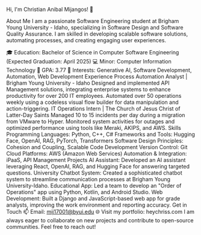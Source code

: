 Hi, I'm Christian Anibal Mijangos! 👋

About Me
I am a passionate Software Engineering student at Brigham Young University - Idaho, specializing in Software Design and Software Quality Assurance. I am skilled in developing scalable software solutions, automating processes, and creating engaging user experiences.

🎓 Education: Bachelor of Science in Computer Software Engineering (Expected Graduation: April 2025)
💻 Minor: Computer Information Technology
🎯 GPA: 3.77
🚀 Interests: Generative AI, Software Development, Automation, Web Development
Experience
Process Automation Analyst | Brigham Young University - Idaho
Designed and implemented API Management solutions, integrating enterprise systems to enhance productivity for over 200 IT employees.
Automated over 50 operations weekly using a codeless visual flow builder for data manipulation and action-triggering.
IT Operations Intern | The Church of Jesus Christ of Latter-Day Saints
Managed 10 to 15 incidents per day during a migration from VMware to Hyper.
Monitored system activities for outages and optimized performance using tools like Meraki, AKIPS, and AWS.
Skills
Programming Languages: Python, C++, C#
Frameworks and Tools: Hugging Face, OpenAI, RAG, PyTorch, Transformers
Software Design Principles: Cohesion and Coupling, Scalable Code Development
Version Control: Git
Cloud Platforms: AWS (Amazon Web Services)
Automation & Integration: iPaaS, API Management
Projects
AI Assistant: Developed an AI assistant leveraging React, OpenAI, RAG, and Hugging Face for answering targeted questions.
University Chatbot System: Created a sophisticated chatbot system to streamline communication processes at Brigham Young University-Idaho.
Educational App: Led a team to develop an "Order of Operations" app using Python, Kotlin, and Android Studio.
Web Development: Built a Django and JavaScript-based web app for grade analysts, improving the work environment and reporting accuracy.
Get in Touch
📫 Email: mij17001@byui.edu
🌐 Visit my portfolio: heychriss.com
I am always eager to collaborate on new projects and contribute to open-source communities. Feel free to reach out!
